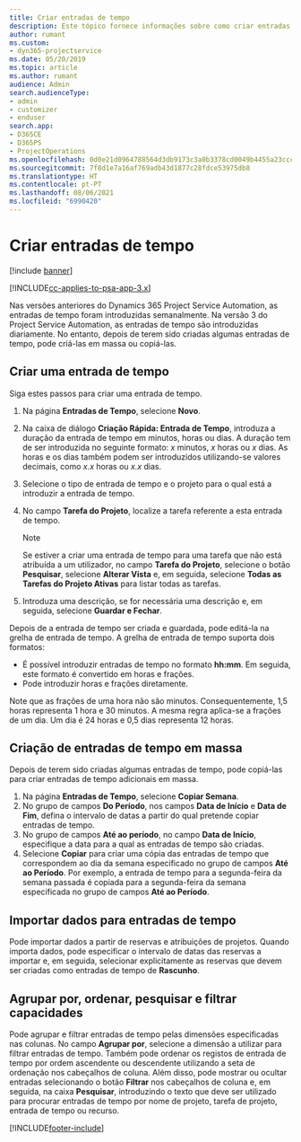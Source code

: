 ```yaml
---
title: Criar entradas de tempo
description: Este tópico fornece informações sobre como criar entradas de tempo.
author: rumant
ms.custom:
- dyn365-projectservice
ms.date: 05/20/2019
ms.topic: article
ms.author: rumant
audience: Admin
search.audienceType:
- admin
- customizer
- enduser
search.app:
- D365CE
- D365PS
- ProjectOperations
ms.openlocfilehash: 0d0e21d0964788564d3db9173c3a0b3378cd0049b4455a23ccc1bccd1c21d9e7
ms.sourcegitcommit: 7f8d1e7a16af769adb43d1877c28fdce53975db8
ms.translationtype: HT
ms.contentlocale: pt-PT
ms.lasthandoff: 08/06/2021
ms.locfileid: "6990420"
---
```

# <a name="create-time-entries"></a>Criar entradas de tempo

[!include [banner](../includes/psa-now-project-operations.md)]

[!INCLUDE[cc-applies-to-psa-app-3.x](../includes/cc-applies-to-psa-app-3x.md)]

Nas versões anteriores do Dynamics 365 Project Service Automation, as entradas de tempo foram introduzidas semanalmente. Na versão 3 do Project Service Automation, as entradas de tempo são introduzidas diariamente. No entanto, depois de terem sido criadas algumas entradas de tempo, pode criá-las em massa ou copiá-las.

## <a name="create-a-time-entry"></a>Criar uma entrada de tempo

Siga estes passos para criar uma entrada de tempo.

1. Na página **Entradas de Tempo**, selecione **Novo**.
2. Na caixa de diálogo **Criação Rápida: Entrada de Tempo**, introduza a duração da entrada de tempo em minutos, horas ou dias. A duração tem de ser introduzida no seguinte formato: *x* minutos, *x* horas ou *x* dias. As horas e os dias também podem ser introduzidos utilizando-se valores decimais, como *x.x* horas ou *x.x* dias.
3. Selecione o tipo de entrada de tempo e o projeto para o qual está a introduzir a entrada de tempo.
4. No campo **Tarefa do Projeto**, localize a tarefa referente a esta entrada de tempo.

    > [!NOTE]
    > Se estiver a criar uma entrada de tempo para uma tarefa que não está atribuída a um utilizador, no campo **Tarefa do Projeto**, selecione o botão **Pesquisar**, selecione **Alterar Vista** e, em seguida, selecione **Todas as Tarefas do Projeto Ativas** para listar todas as tarefas.

5. Introduza uma descrição, se for necessária uma descrição e, em seguida, selecione **Guardar e Fechar**.

Depois de a entrada de tempo ser criada e guardada, pode editá-la na grelha de entrada de tempo. A grelha de entrada de tempo suporta dois formatos:

- É possível introduzir entradas de tempo no formato **hh:mm**. Em seguida, este formato é convertido em horas e frações.
- Pode introduzir horas e frações diretamente.

Note que as frações de uma hora não são minutos. Consequentemente, 1,5 horas representa 1 hora e 30 minutos. A mesma regra aplica-se a frações de um dia. Um dia é 24 horas e 0,5 dias representa 12 horas.

## <a name="bulk-create-time-entries"></a>Criação de entradas de tempo em massa

Depois de terem sido criadas algumas entradas de tempo, pode copiá-las para criar entradas de tempo adicionais em massa.

1. Na página **Entradas de Tempo**, selecione **Copiar Semana**.
2. No grupo de campos **Do Período**, nos campos **Data de Início** e **Data de Fim**, defina o intervalo de datas a partir do qual pretende copiar entradas de tempo.
3. No grupo de campos **Até ao período**, no campo **Data de Início**, especifique a data para a qual as entradas de tempo são criadas.
4. Selecione **Copiar** para criar uma cópia das entradas de tempo que correspondem ao dia da semana especificado no grupo de campos **Até ao Período**. Por exemplo, a entrada de tempo para a segunda-feira da semana passada é copiada para a segunda-feira da semana especificada no grupo de campos **Até ao Período**.

## <a name="import-data-for-time-entries"></a>Importar dados para entradas de tempo

Pode importar dados a partir de reservas e atribuições de projetos. Quando importa dados, pode especificar o intervalo de datas das reservas a importar e, em seguida, selecionar explicitamente as reservas que devem ser criadas como entradas de tempo de **Rascunho**.

## <a name="group-by-sort-search-and-filter-capabilities"></a>Agrupar por, ordenar, pesquisar e filtrar capacidades

Pode agrupar e filtrar entradas de tempo pelas dimensões especificadas nas colunas. No campo **Agrupar por**, selecione a dimensão a utilizar para filtrar entradas de tempo. Também pode ordenar os registos de entrada de tempo por ordem ascendente ou descendente utilizando a seta de ordenação nos cabeçalhos de coluna. Além disso, pode mostrar ou ocultar entradas selecionando o botão **Filtrar** nos cabeçalhos de coluna e, em seguida, na caixa **Pesquisar**, introduzindo o texto que deve ser utilizado para procurar entradas de tempo por nome de projeto, tarefa de projeto, entrada de tempo ou recurso.


[!INCLUDE[footer-include](../includes/footer-banner.md)]